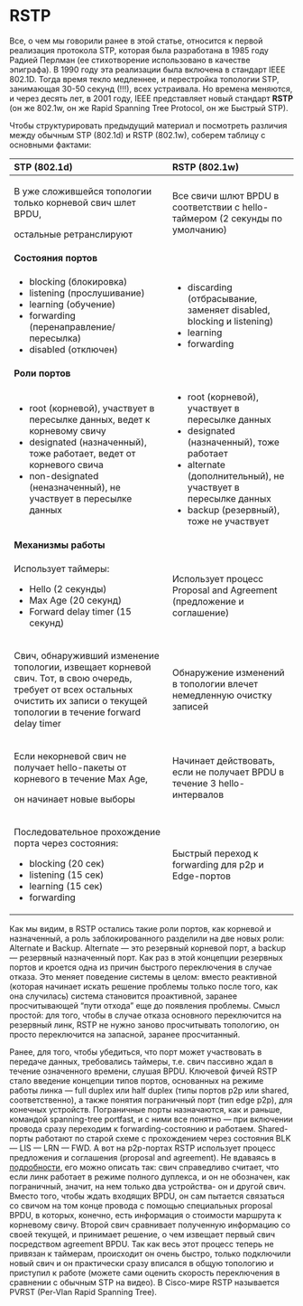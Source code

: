 # RSTP

Все, о чем мы говорили ранее в этой статье, относится к первой реализация протокола STP, которая была разработана в 1985 году Радией Перлман \(ее стихотворение использовано в качестве эпиграфа\). В 1990 году эта реализации была включена в стандарт IEEE 802.1D. Тогда время текло медленнее, и перестройка топологии STP, занимающая 30-50 секунд \(!!!\), всех устраивала. Но времена меняются, и через десять лет, в 2001 году, IEEE представляет новый стандарт **RSTP** \(он же 802.1w, он же Rapid Spanning Tree Protocol, он же Быстрый STP\).

Чтобы структурировать предыдущий материал и посмотреть различия между обычным STP \(802.1d\) и RSTP \(802.1w\), соберем таблицу с основными фактами:

<table>
  <thead>
    <tr>
      <th style="text-align:left"><b>STP (802.1d)</b>
      </th>
      <th style="text-align:left"><b>RSTP (802.1w)</b>
      </th>
    </tr>
  </thead>
  <tbody>
    <tr>
      <td style="text-align:left">
        <p>В уже сложившейся топологии только корневой свич шлет BPDU,</p>
        <p>остальные ретранслируют</p>
      </td>
      <td style="text-align:left">Все свичи шлют BPDU в соответствии с hello-таймером (2 секунды по умолчанию)</td>
    </tr>
    <tr>
      <td style="text-align:left"><b>Состояния портов</b>
      </td>
      <td style="text-align:left"></td>
    </tr>
    <tr>
      <td style="text-align:left">
        <ul>
          <li>blocking (блокировка)</li>
          <li>listening (прослушивание)</li>
          <li>learning (обучение)</li>
          <li>forwarding (перенаправление/пересылка)</li>
          <li>disabled (отключен)</li>
        </ul>
      </td>
      <td style="text-align:left">
        <ul>
          <li>discarding (отбрасывание, заменяет disabled, blocking и listening)</li>
          <li>learning</li>
          <li>forwarding</li>
        </ul>
      </td>
    </tr>
    <tr>
      <td style="text-align:left"><b>Роли портов</b>
      </td>
      <td style="text-align:left"></td>
    </tr>
    <tr>
      <td style="text-align:left">
        <ul>
          <li>root (корневой), участвует в пересылке данных, ведет к корневому свичу</li>
          <li>designated (назначенный), тоже работает, ведет от корневого свича</li>
          <li>non-designated (неназначенный), не участвует в пересылке данных</li>
        </ul>
      </td>
      <td style="text-align:left">
        <ul>
          <li>root (корневой), участвует в пересылке данных</li>
          <li>designated (назначенный), тоже работает</li>
          <li>alternate (дополнительный), не участвует в пересылке данных</li>
          <li>backup (резервный), тоже не участвует</li>
        </ul>
      </td>
    </tr>
    <tr>
      <td style="text-align:left"><b>Механизмы работы</b>
      </td>
      <td style="text-align:left"></td>
    </tr>
    <tr>
      <td style="text-align:left">
        <p>Использует таймеры:</p>
        <ul>
          <li>Hello (2 секунды)</li>
          <li>Max Age (20 секунд)</li>
          <li>Forward delay timer (15 секунд)</li>
        </ul>
      </td>
      <td style="text-align:left">Использует процесс Proposal and Agreement (предложение и соглашение)</td>
    </tr>
    <tr>
      <td style="text-align:left">
        <p>Свич, обнаруживший изменение топологии, извещает корневой свич. Тот, в свою очередь, требует от всех остальных очистить их записи о текущей топологии в течение forward delay timer</p>
      </td>
      <td style="text-align:left">Обнаружение изменений в топологии влечет немедленную очистку записей</td>
    </tr>
    <tr>
      <td style="text-align:left">
        <p>Если некорневой свич не получает hello-пакеты от корневого в течение Max Age,</p>
        <p>он начинает новые выборы</p>
      </td>
      <td style="text-align:left">Начинает действовать, если не получает BPDU в течение 3 hello-интервалов</td>
    </tr>
    <tr>
      <td style="text-align:left">
        <p>Последовательное прохождение порта через состояния:</p>
        <ul>
          <li>blocking (20 сек)</li>
          <li>listening (15 сек)</li>
          <li>learning (15 сек)</li>
          <li>forwarding</li>
        </ul>
      </td>
      <td style="text-align:left">Быстрый переход к forwarding для p2p и Edge-портов</td>
    </tr>
  </tbody>
</table>

Как мы видим, в RSTP остались такие роли портов, как корневой и назначенный, а роль заблокированного разделили на две новых роли: Alternate и Backup. Alternate — это резервный корневой порт, а backup — резервный назначенный порт. Как раз в этой концепции резервных портов и кроется одна из причин быстрого переключения в случае отказа. Это меняет поведение системы в целом: вместо реактивной \(которая начинает искать решение проблемы только после того, как она случилась\) система становится проактивной, заранее просчитывающей “пути отхода” еще до появления проблемы. Смысл простой: для того, чтобы в случае отказа основного переключится на резервный линк, RSTP не нужно заново просчитывать топологию, он просто переключится на запасной, заранее просчитанный.

Ранее, для того, чтобы убедиться, что порт может участвовать в передаче данных, требовались таймеры, т.е. свич пассивно ждал в течение означенного времени, слушая BPDU. Ключевой фичей RSTP стало введение концепции типов портов, основанных на режиме работы линка — full duplex или half duplex \(типы портов p2p или shared, соответственно\), а также понятия пограничный порт \(тип edge p2p\), для конечных устройств. Пограничные порты назначаются, как и раньше, командой spanning-tree portfast, и с ними все понятно — при включении провода сразу переходим к forwarding-состоянию и работаем. Shared-порты работают по старой схеме с прохождением через состояния BLK — LIS — LRN — FWD. А вот на p2p-портах RSTP использует процесс предложения и соглашения \(proposal and agreement\). Не вдаваясь в [подробности,](http://blog.ine.com/2009/09/07/rstp-and-fast-convergence/) его можно описать так: свич справедливо считает, что если линк работает в режиме полного дуплекса, и он не обозначен, как пограничный, значит, на нем только два устройства- он и другой свич. Вместо того, чтобы ждать входящих BPDU, он сам пытается связаться со свичом на том конце провода с помощью специальных proposal BPDU, в которых, конечно, есть информация о стоимости маршрута к корневому свичу. Второй свич сравнивает полученную информацию со своей текущей, и принимает решение, о чем извещает первый свич посредством agreement BPDU. Так как весь этот процесс теперь не привязан к таймерам, происходит он очень быстро, только подключили новый свич и он практически сразу вписался в общую топологию и приступил к работе \(можете сами оценить скорость переключения в сравнении с обычным STP на видео\). В Cisco-мире RSTP называется PVRST \(Per-Vlan Rapid Spanning Tree\).

